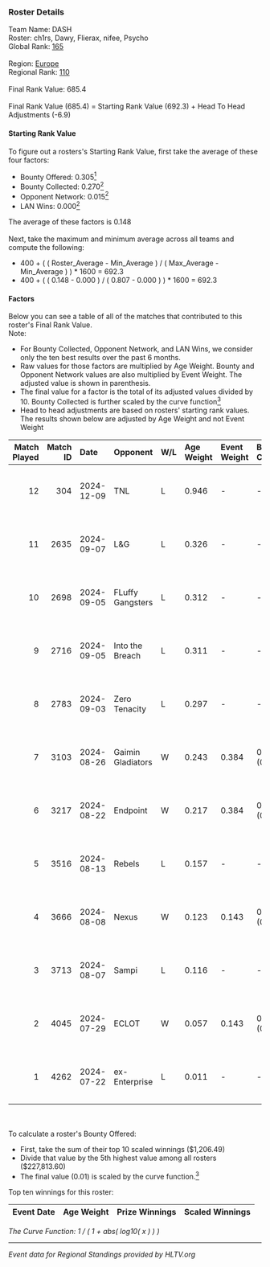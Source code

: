### Roster Details<br />
Team Name: DASH<br />
Roster: ch1rs, Dawy, Flierax, nifee, Psycho<br />
Global Rank: [165](../../standings_global_2025_01_16.md)<br />
<br />
Region: [Europe]( ../../standings_europe_2025_01_16.md)<br />
Regional Rank: [110]( ../../standings_europe_2025_01_16.md)<br />
<br />
Final Rank Value:  685.4<br />
<br />
Final Rank Value (685.4) = Starting Rank Value (692.3) + Head To Head Adjustments (-6.9)<br />

#### Starting Rank Value<br />
To figure out a rosters's Starting Rank Value, first take the average of these four factors:<br />
- Bounty Offered: 0.305[<sup>1</sup>](#table2)
- Bounty Collected: 0.270[<sup>2</sup>](#table1)
- Opponent Network: 0.015[<sup>2</sup>](#table1)
- LAN Wins: 0.000[<sup>2</sup>](#table1)

The average of these factors is 0.148<br />
<br />
Next, take the maximum and minimum average across all teams and compute the following:<br />
- 400 + ( ( Roster_Average - Min_Average ) / ( Max_Average - Min_Average ) ) * 1600 = 692.3
- 400 + ( ( 0.148 - 0.000 ) / ( 0.807 - 0.000 ) ) * 1600 = 692.3


#### Factors<br />
Below you can see a table of all of the matches that contributed to this roster's Final Rank Value.<br />
Note:<br />

- For Bounty Collected, Opponent Network, and LAN Wins, we consider only the ten best results over the past 6 months.
- Raw values for those factors are multiplied by Age Weight. Bounty and Opponent Network values are also multiplied by Event Weight. The adjusted value is shown in parenthesis.
- The final value for a factor is the total of its adjusted values divided by 10. Bounty Collected is further scaled by the curve function[<sup>3</sup>](#curveFunction)
- Head to head adjustments are based on rosters' starting rank values. The results shown below are adjusted by Age Weight and not Event Weight
<span id="table1"></span><br />


| Match Played | Match ID | Date       | Opponent          | W/L | Age Weight | Event Weight | Bounty Collected | Opponent Network | LAN Wins  | H2H Adj. | Roster                               |
| -: | -: | :- | :- | :- | :- | :- | :- | :- | :- | -: | :- |
|           12 |      304 | 2024-12-09 | TNL               | L   | 0.946      | -            | -                | -                | -         |   -10.08 | ch1rs, Dawy, Flierax, nifee, Psycho  |
|           11 |     2635 | 2024-09-07 | L&G               | L   | 0.326      | -            | -                | -                | -         |    -3.09 | cairne, Dawy, Flierax, nifee, Psycho |
|           10 |     2698 | 2024-09-05 | FLuffy Gangsters  | L   | 0.312      | -            | -                | -                | -         |    -4.11 | cairne, Dawy, Flierax, nifee, Psycho |
|            9 |     2716 | 2024-09-05 | Into the Breach   | L   | 0.311      | -            | -                | -                | -         |    -2.51 | cairne, Dawy, Flierax, nifee, Psycho |
|            8 |     2783 | 2024-09-03 | Zero Tenacity     | L   | 0.297      | -            | -                | -                | -         |    -1.26 | cairne, Dawy, Flierax, nifee, Psycho |
|            7 |     3103 | 2024-08-26 | Gaimin Gladiators | W   | 0.243      | 0.384        | 0.080 (0.007)    | 0.873 (0.082)    | 0 (0.000) |     6.04 | cairne, Dawy, Flierax, nifee, Psycho |
|            6 |     3217 | 2024-08-22 | Endpoint          | W   | 0.217      | 0.384        | 0.034 (0.003)    | 0.566 (0.047)    | 0 (0.000) |     4.90 | cairne, Dawy, Flierax, nifee, Psycho |
|            5 |     3516 | 2024-08-13 | Rebels            | L   | 0.157      | -            | -                | -                | -         |    -1.67 | cairne, Dawy, Flierax, nifee, Psycho |
|            4 |     3666 | 2024-08-08 | Nexus             | W   | 0.123      | 0.143        | 0.401 (0.007)    | 0.765 (0.013)    | 0 (0.000) |     3.83 | cairne, Dawy, Flierax, nifee, Psycho |
|            3 |     3713 | 2024-08-07 | Sampi             | L   | 0.116      | -            | -                | -                | -         |    -0.58 | cairne, Dawy, Flierax, nifee, Psycho |
|            2 |     4045 | 2024-07-29 | ECLOT             | W   | 0.057      | 0.143        | 0.286 (0.002)    | 1.000 (0.008)    | 0 (0.000) |     1.75 | cairne, Dawy, Flierax, nifee, Psycho |
|            1 |     4262 | 2024-07-22 | ex-Enterprise     | L   | 0.011      | -            | -                | -                | -         |    -0.09 | cairne, Dawy, Flierax, nifee, Psycho |

<br />
<span id="table2"></span><br />
To calculate a roster's Bounty Offered:<br />

- First, take the sum of their top 10 scaled winnings ($1,206.49)
- Divide that value by the 5th highest value among all rosters ($227,813.60)
- The final value (0.01) is scaled by the curve function.[<sup>3</sup>](#curveFunction)

Top ten winnings for this roster:<br />

| Event Date | Age Weight | Prize Winnings | Scaled Winnings |
| :- | -: | :- | :- |


<span id="curveFunction"></span>_The Curve Function: 1 / ( 1 + abs( log10( x ) ) )_<br />

---
_Event data for Regional Standings provided by HLTV.org_<br />
